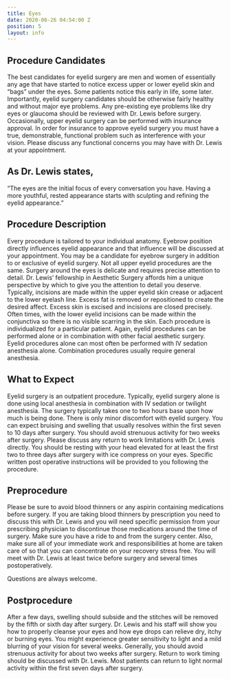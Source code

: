 ```yaml
---
title: Eyes
date: 2020-06-26 04:54:00 Z
position: 5
layout: info
---
```


## Procedure Candidates ##

The best candidates for eyelid surgery are men and women of essentially any age that have started to notice excess upper or lower eyelid skin and “bags” under the eyes. Some patients notice this early in life, some later. Importantly, eyelid surgery candidates should be otherwise fairly healthy and without major eye problems. Any pre-existing eye problems like dry eyes or glaucoma should be reviewed with Dr. Lewis before surgery. Occasionally, upper eyelid surgery can be performed with insurance approval. In order for insurance to approve eyelid surgery you must have a true, demonstrable, functional problem such as interference with your vision. Please discuss any functional concerns you may have with Dr. Lewis at your appointment.


## As Dr. Lewis states, ##

“The eyes are the initial focus of every conversation you have. Having a more youthful, rested appearance starts with sculpting and refining the eyelid appearance.”


## Procedure Description ##

Every procedure is tailored to your individual anatomy. Eyebrow position directly influences eyelid appearance and that influence will be discussed at your appointment. You may be a candidate for eyebrow surgery in addition to or exclusive of eyelid surgery. Not all upper eyelid procedures are the same. Surgery around the eyes is delicate and requires precise attention to detail. Dr. Lewis’ fellowship in Aesthetic Surgery affords him a unique perspective by which to give you the attention to detail you deserve. Typically, incisions are made within the upper eyelid skin crease or adjacent to the lower eyelash line. Excess fat is removed or repositioned to create the desired affect. Excess skin is excised and incisions are closed precisely. Often times, with the lower eyelid incisions can be made within the conjunctiva so there is no visible scarring in the skin. Each procedure is individualized for a particular patient. Again, eyelid procedures can be performed alone or in combination with other facial aesthetic surgery. Eyelid procedures alone can most often be performed with IV sedation anesthesia alone. Combination procedures usually require general anesthesia.


## What to Expect ##

Eyelid surgery is an outpatient procedure. Typically, eyelid surgery alone is done using local anesthesia in combination with IV sedation or twilight anesthesia. The surgery typically takes one to two hours base upon how much is being done. There is only minor discomfort with eyelid surgery. You can expect bruising and swelling that usually resolves within the first seven to 10 days after surgery. You should avoid strenuous activity for two weeks after surgery. Please discuss any return to work limitations with Dr. Lewis directly. You should be resting with your head elevated for at least the first two to three days after surgery with ice compress on your eyes. Specific written post operative instructions will be provided to you following the procedure.


## Preprocedure ##

Please be sure to avoid blood thinners or any aspirin containing medications before surgery. If you are taking blood thinners by prescription you need to discuss this with Dr. Lewis and you will need specific permission from your prescribing physician to discontinue those medications around the time of surgery. Make sure you have a ride to and from the surgery center. Also, make sure all of your immediate work and responsibilities at home are taken care of so that you can concentrate on your recovery stress free. You will meet with Dr. Lewis at least twice before surgery and several times postoperatively.

Questions are always welcome.


## Postprocedure ##

After a few days, swelling should subside and the stitches will be removed by the fifth or sixth day after surgery. Dr. Lewis and his staff will show you how to properly cleanse your eyes and how eye drops can relieve dry, itchy or burning eyes. You might experience greater sensitivity to light and a mild blurring of your vision for several weeks. Generally, you should avoid strenuous activity for about two weeks after surgery. Return to work timing should be discussed with Dr. Lewis. Most patients can return to light normal activity within the first seven days after surgery.

